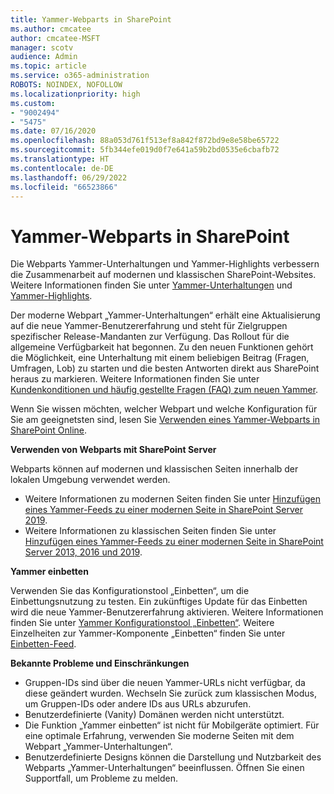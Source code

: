 ```yaml
---
title: Yammer-Webparts in SharePoint
ms.author: cmcatee
author: cmcatee-MSFT
manager: scotv
audience: Admin
ms.topic: article
ms.service: o365-administration
ROBOTS: NOINDEX, NOFOLLOW
ms.localizationpriority: high
ms.custom:
- "9002494"
- "5475"
ms.date: 07/16/2020
ms.openlocfilehash: 88a053d761f513ef8a842f872bd9e8e58be65722
ms.sourcegitcommit: 5fb344efe019d0f7e641a59b2bd0535e6cbafb72
ms.translationtype: HT
ms.contentlocale: de-DE
ms.lasthandoff: 06/29/2022
ms.locfileid: "66523866"
---
```

# <a name="yammer-web-parts-in-sharepoint"></a>Yammer-Webparts in SharePoint

Die Webparts Yammer-Unterhaltungen und Yammer-Highlights verbessern die Zusammenarbeit auf modernen und klassischen SharePoint-Websites. Weitere Informationen finden Sie unter [Yammer-Unterhaltungen](https://support.microsoft.com/office/use-a-yammer-web-part-in-sharepoint-online-a53cfa0c-3d09-42c8-a286-1038a81c59da#conversations) und [Yammer-Highlights](https://support.microsoft.com/office/use-a-yammer-web-part-in-sharepoint-online-a53cfa0c-3d09-42c8-a286-1038a81c59da#highlights).    

Der moderne Webpart „Yammer-Unterhaltungen“ erhält eine Aktualisierung auf die neue Yammer-Benutzererfahrung und steht für Zielgruppen spezifischer Release-Mandanten zur Verfügung. Das Rollout für die allgemeine Verfügbarkeit hat begonnen. Zu den neuen Funktionen gehört die Möglichkeit, eine Unterhaltung mit einem beliebigen Beitrag (Fragen, Umfragen, Lob) zu starten und die besten Antworten direkt aus SharePoint heraus zu markieren. Weitere Informationen finden Sie unter [Kundenkonditionen und häufig gestellte Fragen (FAQ) zum neuen Yammer](https://docs.microsoft.com/yammer/get-started-with-yammer/newyammer-faq).

 Wenn Sie wissen möchten, welcher Webpart und welche Konfiguration für Sie am geeignetsten sind, lesen Sie [Verwenden eines Yammer-Webparts in SharePoint Online](https://support.microsoft.com/office/use-a-yammer-web-part-in-sharepoint-online-a53cfa0c-3d09-42c8-a286-1038a81c59da).  

**Verwenden von Webparts mit SharePoint Server**  

Webparts können auf modernen und klassischen Seiten innerhalb der lokalen Umgebung verwendet werden.

- Weitere Informationen zu modernen Seiten finden Sie unter [Hinzufügen eines Yammer-Feeds zu einer modernen Seite in SharePoint Server 2019](https://docs.microsoft.com/yammer/integrate-yammer-with-other-apps/embed-a-feed-into-a-sharepoint-site#add-a-yammer-feed-to-a-modern-page-in-sharepoint-server-2019). 
- Weitere Informationen zu klassischen Seiten finden Sie unter [Hinzufügen eines Yammer-Feeds zu einer modernen Seite in SharePoint Server 2013, 2016 und 2019](https://docs.microsoft.com/yammer/integrate-yammer-with-other-apps/embed-a-feed-into-a-sharepoint-site#add-a-yammer-feed-to-a-classic-page-in-sharepoint-servers-2013-2016-and-2019).

**Yammer einbetten**  

Verwenden Sie das Konfigurationstool „Einbetten“, um die Einbettungsnutzung zu testen. Ein zukünftiges Update für das Einbetten wird die neue Yammer-Benutzererfahrung aktivieren. Weitere Informationen finden Sie unter [Yammer Konfigurationstool „Einbetten“](https://aka.ms/YammerEmbedConfigureTool). Weitere Einzelheiten zur Yammer-Komponente „Einbetten“ finden Sie unter [Einbetten-Feed](https://aka.ms/YammerDevDocs).

**Bekannte Probleme und Einschränkungen**

- Gruppen-IDs sind über die neuen Yammer-URLs nicht verfügbar, da diese geändert wurden. Wechseln Sie zurück zum klassischen Modus, um Gruppen-IDs oder andere IDs aus URLs abzurufen.
- Benutzerdefinierte (Vanity) Domänen werden nicht unterstützt.
- Die Funktion „Yammer einbetten“ ist nicht für Mobilgeräte optimiert. Für eine optimale Erfahrung, verwenden Sie moderne Seiten mit dem Webpart „Yammer-Unterhaltungen“.
- Benutzerdefinierte Designs können die Darstellung und Nutzbarkeit des Webparts „Yammer-Unterhaltungen“ beeinflussen. Öffnen Sie einen Supportfall, um Probleme zu melden.